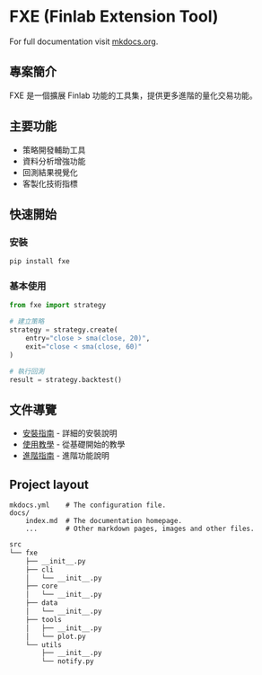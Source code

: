 # FXE (Finlab Extension Tool)

For full documentation visit [mkdocs.org](https://www.mkdocs.org).

## 專案簡介

FXE 是一個擴展 Finlab 功能的工具集，提供更多進階的量化交易功能。

## 主要功能

* 策略開發輔助工具
* 資料分析增強功能
* 回測結果視覺化
* 客製化技術指標

## 快速開始

### 安裝

```bash
pip install fxe
```

### 基本使用

```python
from fxe import strategy

# 建立策略
strategy = strategy.create(
    entry="close > sma(close, 20)",
    exit="close < sma(close, 60)"
)

# 執行回測
result = strategy.backtest()
```

## 文件導覽

* [安裝指南](installation.md) - 詳細的安裝說明
* [使用教學](tutorials/index.md) - 從基礎開始的教學
* [進階指南](guide/index.md) - 進階功能說明

## Project layout

    mkdocs.yml    # The configuration file.
    docs/
        index.md  # The documentation homepage.
        ...       # Other markdown pages, images and other files.

```bash
src
└── fxe
    ├── __init__.py
    ├── cli
    │   └── __init__.py
    ├── core
    │   └── __init__.py
    ├── data
    │   └── __init__.py
    ├── tools
    │   ├── __init__.py
    │   └── plot.py
    └── utils
        ├── __init__.py
        └── notify.py
```